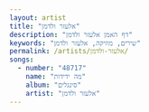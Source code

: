 ```yaml
---
layout: artist
title: "אלעזר ולדמן"
description: "דף האמן אלעזר ולדמן"
keywords: "שירים, מוזיקה, אלעזר ולדמן"
permalink: /artists/אלעזר-ולדמן/
songs:
  - number: "48717"
    name: "מה ידידות"
    album: "סינגלים"
    artist: "אלעזר ולדמן"
---
```

